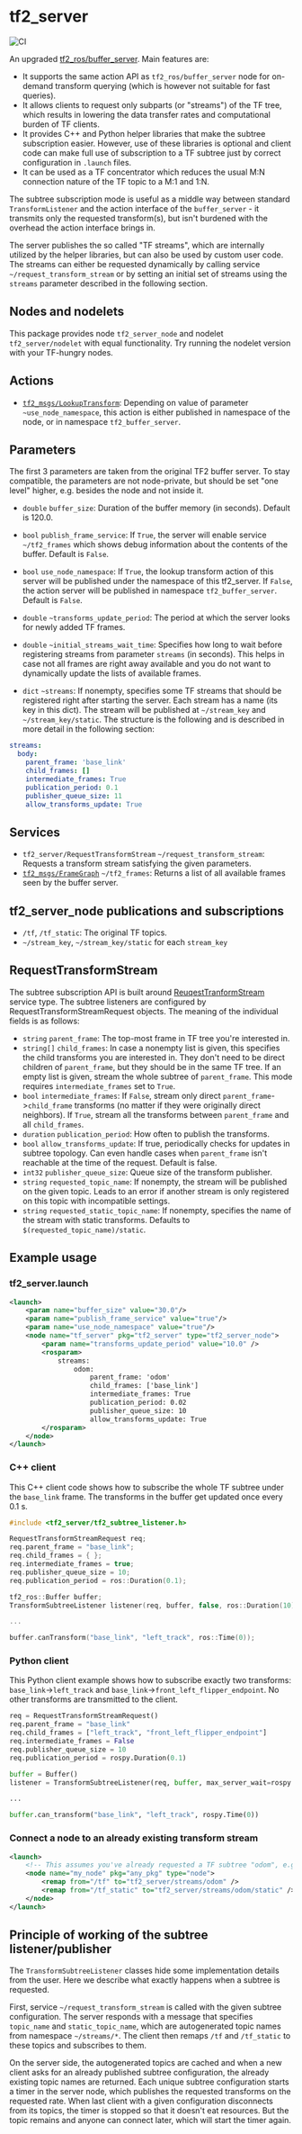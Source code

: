 # tf2_server

![CI](https://github.com/peci1/tf2_server/workflows/CI/badge.svg)

An upgraded [tf2_ros/buffer_server](https://github.com/ros/geometry2/blob/melodic-devel/tf2_ros/src/buffer_server.cpp).
Main features are:

 - It supports the same action API as `tf2_ros/buffer_server` node for on-demand transform querying (which is however
   not suitable for fast queries).
 - It allows clients to request only subparts (or "streams") of the TF tree, which results in lowering the data
   transfer rates and computational burden of TF clients.
 - It provides C++ and Python helper libraries that make the subtree subscription easier. However, use of these
   libraries is optional and client code can make full use of subscription to a TF subtree just by correct configuration
   in `.launch` files.
 - It can be used as a TF concentrator which reduces the usual M:N connection nature of the TF topic to a M:1 and 1:N.

The subtree subscription mode is useful as a middle way between standard `TransformListener` and the action interface of
the `buffer_server` - it transmits only the requested transform(s), but isn't burdened with the overhead the action
interface brings in.

The server publishes the so called "TF streams", which are internally utilized by the helper libraries,
but can also be used by custom user code. The streams can either be requested dynamically by calling service
`~/request_transform_stream` or by setting an initial set of streams using the `streams` parameter described in the
following section.

## Nodes and nodelets

This package provides node `tf2_server_node` and nodelet `tf2_server/nodelet` with
equal functionality. Try running the nodelet version with your TF-hungry nodes.

## Actions

 - [`tf2_msgs/LookupTransform`](http://docs.ros.org/api/tf2_msgs/html/action/LookupTransform.html): Depending on value
   of parameter `~use_node_namespace`, this action is either published in namespace of the node, or in namespace
   `tf2_buffer_server`.

## Parameters

The first 3 parameters are taken from the original TF2 buffer server. To stay compatible, the parameters are not
node-private, but should be set "one level" higher, e.g. besides the node and not inside it.

 - `double` `buffer_size`: Duration of the buffer memory (in seconds). Default is 120.0.
 - `bool` `publish_frame_service`: If `True`, the server will enable service `~/tf2_frames` which shows debug information
   about the contents of the buffer. Default is `False`.
 - `bool` `use_node_namespace`: If `True`, the lookup transform action of this server will be published under the
   namespace of this tf2_server. If `False`, the action server will be published in namespace `tf2_buffer_server`.
   Default is `False`.


 - `double` `~transforms_update_period`: The period at which the server looks for
   newly added TF frames.
 - `double` `~initial_streams_wait_time`: Specifies how long to wait before 
   registering streams from parameter `streams` (in seconds). This helps in case
   not all frames are right away available and you do not want to dynamically update
   the lists of available frames.
 - `dict` `~streams`: If nonempty, specifies some TF streams that should be registered
   right after starting the server. Each stream has a name (its key in this dict).
   The stream will be published at `~/stream_key` and 
   `~/stream_key/static`. The structure is the following and is described
   in more detail in the following section:

```YAML
streams:
  body:
    parent_frame: 'base_link'
    child_frames: []
    intermediate_frames: True
    publication_period: 0.1
    publisher_queue_size: 11
    allow_transforms_update: True
```

## Services

 - `tf2_server/RequestTransformStream` `~/request_transform_stream`: Requests a transform
   stream satisfying the given parameters.
 - [`tf2_msgs/FrameGraph`](http://docs.ros.org/api/tf2_msgs/html/srv/FrameGraph.html) `~/tf2_frames`: Returns a list
   of all available frames seen by the buffer server.
   
## tf2_server_node publications and subscriptions

 - `/tf`, `/tf_static`: The original TF topics.
 - `~/stream_key`, `~/stream_key/static` for each `stream_key`

## RequestTransformStream

The subtree subscription API is built around [ReuqestTranformStream](srv/RequestTransformStream.srv)
service type. The subtree listeners are configured by RequestTransformStreamRequest
objects. The meaning of the individual fields is as follows:

 - `string` `parent_frame`: The top-most frame in TF tree you're interested in.
 - `string[]` `child_frames`: In case a nonempty list is given, this specifies the
  child transforms you are interested in. They don't need to be direct children
  of `parent_frame`, but they should be in the same TF tree. If an empty list is
  given, stream the whole subtree of `parent_frame`. This mode requires 
  `intermediate_frames` set to `True`.
 - `bool` `intermediate_frames`: If `False`, stream only direct
 `parent_frame`->`child_frame` transforms (no matter if they were originally
 direct neighbors). If `True`, stream all the transforms between `parent_frame`
 and all `child_frames`.
 - `duration` `publication_period`: How often to publish the transforms.
 - `bool` `allow_transforms_update`: If true, periodically checks for updates in
   subtree topology. Can even handle cases when `parent_frame` isn't reachable
   at the time of the request. Default is false.
 - `int32` `publisher_queue_size`: Queue size of the transform publisher.
 - `string` `requested_topic_name`: If nonempty, the stream will be published on
   the given topic. Leads to an error if another stream is only registered on
   this topic with incompatible settings.
 - `string` `requested_static_topic_name`: If nonempty, specifies the name of
   the stream with static transforms. Defaults to `$(requested_topic_name)/static`.
 
## Example usage

### tf2_server.launch

```XML
<launch>
    <param name="buffer_size" value="30.0"/>
    <param name="publish_frame_service" value="true"/>
    <param name="use_node_namespace" value="true"/>
    <node name="tf_server" pkg="tf2_server" type="tf2_server_node">
        <param name="transforms_update_period" value="10.0" />
        <rosparam>
            streams:
                odom:
                    parent_frame: 'odom'
                    child_frames: ['base_link']
                    intermediate_frames: True
                    publication_period: 0.02
                    publisher_queue_size: 10
                    allow_transforms_update: True
        </rosparam>
    </node>
</launch>
```
    
### C++ client

This C++ client code shows how to subscribe the whole TF subtree under the
`base_link` frame. The transforms in the buffer get updated once every 0.1 s.

```C++
#include <tf2_server/tf2_subtree_listener.h>

RequestTransformStreamRequest req;
req.parent_frame = "base_link";
req.child_frames = { };
req.intermediate_frames = true;
req.publisher_queue_size = 10;
req.publication_period = ros::Duration(0.1);

tf2_ros::Buffer buffer;
TransformSubtreeListener listener(req, buffer, false, ros::Duration(10));

...

buffer.canTransform("base_link", "left_track", ros::Time(0));
```
    
### Python client

This Python client example shows how to subscribe exactly two transforms:
`base_link`->`left_track` and `base_link`->`front_left_flipper_endpoint`.
No other transforms are transmitted to the client.

```Python
req = RequestTransformStreamRequest()
req.parent_frame = "base_link"
req.child_frames = ["left_track", "front_left_flipper_endpoint"]
req.intermediate_frames = False
req.publisher_queue_size = 10
req.publication_period = rospy.Duration(0.1)

buffer = Buffer()
listener = TransformSubtreeListener(req, buffer, max_server_wait=rospy.Duration(10))

...

buffer.can_transform("base_link", "left_track", rospy.Time(0))
```

### Connect a node to an already existing transform stream

```XML
<launch>
    <!-- This assumes you've already requested a TF subtree "odom", e.g. by putting it in the `streams` parameter. -->
    <node name="my_node" pkg="any_pkg" type="node">
        <remap from="/tf" to="tf2_server/streams/odom" />
        <remap from="/tf_static" to="tf2_server/streams/odom/static" />
    </node>
</launch>
```

## Principle of working of the subtree listener/publisher

The `TransformSubtreeListener` classes hide some implementation details from the
user. Here we describe what exactly happens when a subtree is requested.

First, service `~/request_transform_stream` is called with the given
subtree configuration. The server responds with a message that specifies
`topic_name` and `static_topic_name`, which are autogenerated topic names from
namespace `~/streams/*`. The client then remaps `/tf` and `/tf_static`
to these topics and subscribes to them.

On the server side, the autogenerated topics are cached and when a new client
asks for an already published subtree configuration, the already existing topic
names are returned. Each unique subtree configuration starts a timer in the
server node, which publishes the requested transforms on the requested rate.
When last client with a given configuration disconnects from its topics, the
timer is stopped so that it doesn't eat resources. But the topic remains and
anyone can connect later, which will start the timer again.  
